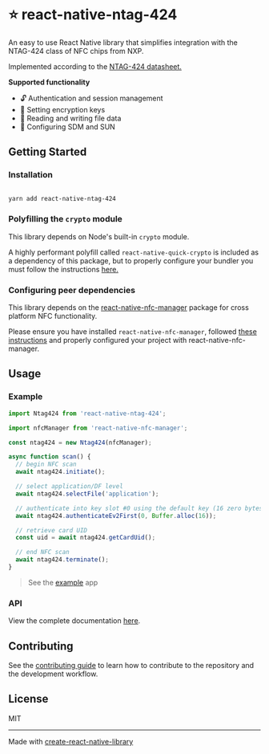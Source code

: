 # :star: react-native-ntag-424

An easy to use React Native library that simplifies integration with the NTAG-424 class of NFC chips from NXP.

Implemented according to the [NTAG-424 datasheet.](https://www.nxp.com/docs/en/data-sheet/NT4H2421Gx.pdf)

**Supported functionality**

- :unlock: Authentication and session management
- :key: Setting encryption keys
- :file_folder: Reading and writing file data
- :calling: Configuring SDM and SUN

## Getting Started

### Installation

```sh

yarn add react-native-ntag-424

```

### Polyfilling the `crypto` module

This library depends on Node's built-in `crypto` module.

A highly performant polyfill called `react-native-quick-crypto` is included as a dependency of this package, but to properly configure your bundler you must follow the instructions [here.](https://github.com/margelo/react-native-quick-crypto?tab=readme-ov-file#replace-crypto-browserify)

### Configuring peer dependencies

This library depends on the [react-native-nfc-manager](https://github.com/revtel/react-native-nfc-manager) package for cross platform NFC functionality.

Please ensure you have installed `react-native-nfc-manager`, followed [these instructions](https://github.com/revtel/react-native-nfc-manager?tab=readme-ov-file#installation) and properly configured your project with react-native-nfc-manager.

## Usage

### Example

```js
import Ntag424 from 'react-native-ntag-424';

import nfcManager from 'react-native-nfc-manager';

const ntag424 = new Ntag424(nfcManager);

async function scan() {
  // begin NFC scan
  await ntag424.initiate();

  // select application/DF level
  await ntag424.selectFile('application');

  // authenticate into key slot #0 using the default key (16 zero bytes)
  await ntag424.authenticateEv2First(0, Buffer.alloc(16));

  // retrieve card UID
  const uid = await ntag424.getCardUid();

  // end NFC scan
  await ntag424.terminate();
}
```

> See the [example](./example) app

### API

View the complete documentation [here](https://morozj01.github.io/react-native-ntag-424/classes/default.html).

## Contributing

See the [contributing guide](CONTRIBUTING.md) to learn how to contribute to the repository and the development workflow.

## License

MIT

---

Made with [create-react-native-library](https://github.com/callstack/react-native-builder-bob)

